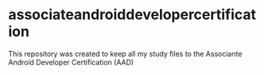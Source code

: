 # associateandroiddevelopercertification
This repository was created to keep all my study files to the Associante Android Developer Certification (AAD)
